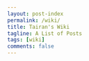 ```yaml
---
layout: post-index
permalink: /wiki/
title: Tairan's Wiki
tagline: A List of Posts
tags: [wiki]
comments: false
---
```

